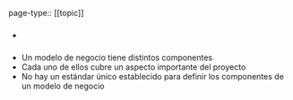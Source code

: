 page-type:: [[topic]]
- ### 
- Un modelo de negocio tiene distintos componentes
- Cada uno de ellos cubre un aspecto importante del proyecto
- No hay un estándar único establecido para definir los componentes de un modelo de negocio


